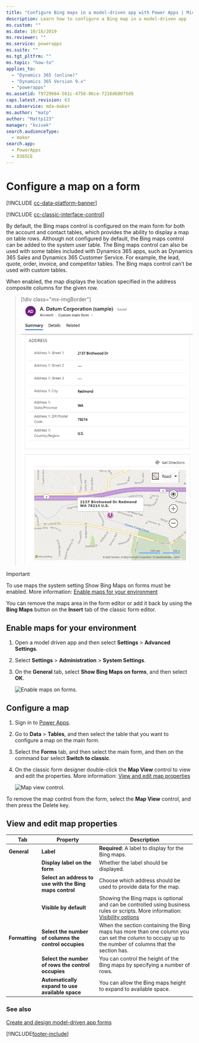 ```yaml
---
title: "Configure Bing maps in a model-driven app with Power Apps | MicrosoftDocs"
description: Learn how to configure a Bing map in a model-driven app
ms.custom: ""
ms.date: 10/18/2019
ms.reviewer: ""
ms.service: powerapps
ms.suite: ""
ms.tgt_pltfrm: ""
ms.topic: "how-to"
applies_to: 
  - "Dynamics 365 (online)"
  - "Dynamics 365 Version 9.x"
  - "powerapps"
ms.assetid: f9729664-561c-4758-86ce-7216d68075d9
caps.latest.revision: 63
ms.subservice: mda-maker
ms.author: "matp"
author: "Mattp123"
manager: "kvivek"
search.audienceType: 
  - maker
search.app: 
  - PowerApps
  - D365CE
---
```

# Configure a map on a form

[!INCLUDE [cc-data-platform-banner](../../includes/cc-data-platform-banner.md)]

[!INCLUDE [cc-classic-interface-control](../../includes/cc-classic-interface-control-note.md)]

By default, the Bing maps control is configured on the main form for both the account and contact tables, which provides the ability to display a map on table rows. Although not configured by default, the Bing maps control can be added to the system user table. The Bing maps control can also be used with some tables included with Dynamics 365 apps, such as Dynamics 365 Sales and Dynamics 365 Customer Service. For example, the lead, quote, order, invoice, and competitor tables. The Bing maps control can't be used with custom tables.  

When enabled, the map displays the location specified in the address composite columns for the given row.

> [!div class="mx-imgBorder"]
> ![Bing map control in an app.](media/bing-map-example.png "Bing map control in an app")

> [!IMPORTANT]
> To use maps the system setting Show Bing Maps on forms must be enabled. More information: [Enable maps for your environment](#enable-maps-for-your-environment)

You can remove the maps area in the form editor or add it back by using the **Bing Maps** button on the **Insert** tab of the classic form editor.

## Enable maps for your environment

1. Open a model driven app and then select **Settings** > **Advanced Settings**.

1. Select **Settings** > **Administration** > **System Settings**.

1. On the **General** tab, select **Show Bing Maps on forms**, and then select **OK**.

    ![Enable maps on forms.](media/enable-maps.png)

## Configure a map

1. Sign in to [Power Apps](https://make.powerapps.com/?utm_source=padocs&utm_medium=linkinadoc&utm_campaign=referralsfromdoc).

1. Go to **Data** > **Tables**, and then select the table that you want to configure a map on the main form.

1. Select the **Forms** tab, and then select the main form, and then on the command bar select **Switch to classic**.

1. On the classic form designer double-click the **Map View** control to view and edit the properties. More information: [View and edit map properties](#view-and-edit-map-properties)

    ![Map view control.](media/map-view-control.png)

To remove the map control from the form, select the **Map View** control, and then press the Delete key.

## View and edit map properties

|      Tab       |                        Property                         |                                                                                                  Description                                                                                                   |
|----------------|---------------------------------------------------------|----------------------------------------------------------------------------------------------------------------------------------------------------------------------------------------------------------------|
|  **General**   |                        **Label**                        |                                                                              **Required**: A label to display for the Bing maps.                                                                               |
|                |              **Display label on the form**              |                                                                                     Whether the label should be displayed.                                                                                     |
|                | **Select an address to use with the Bing maps control** |                                                                        Choose which address should be used to provide data for the map.                                                                        |
|                |                 **Visible by default**                  | Showing the Bing maps is optional and can be controlled using business rules or scripts. More information: [Visibility options](visibility-options-legacy.md) |
| **Formatting** |  **Select the number of columns the control occupies**  |                              When the section containing the Bing maps has more than one column you can set the column to occupy up to the number of columns that the section has.                              |
|                |   **Select the number of rows the control occupies**    |                                                                  You can control the height of the Bing maps by specifying a number of rows.                                                                   |
|                |     **Automatically expand to use available space**     |                                                                        You can allow the Bing maps height to expand to available space.                                                                        |

### See also
[Create and design model-driven app forms](create-design-forms.md) 


[!INCLUDE[footer-include](../../includes/footer-banner.md)]